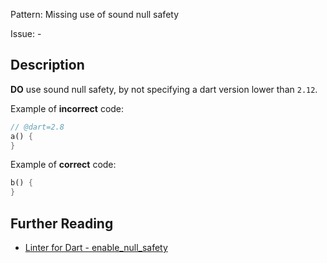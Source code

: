 Pattern: Missing use of sound null safety

Issue: -

## Description

**DO** use sound null safety, by not specifying a dart version lower than `2.12`.

Example of **incorrect** code:
```dart
// @dart=2.8
a() {
}
```

Example of **correct** code:
```dart
b() {
}
```

## Further Reading

* [Linter for Dart - enable_null_safety](https://dart-lang.github.io/linter/lints/enable_null_safety.html)